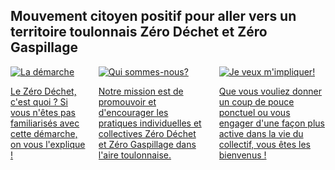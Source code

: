 <head>
  <script src="https://identity.netlify.com/v1/netlify-identity-widget.js"></script>
</head>

<div class="container">
  <div class="section">
    <div class="content">
      <h2 class="is-size-2 has-text-centered">Mouvement citoyen positif pour aller vers un territoire toulonnais Zéro Déchet et Zéro Gaspillage</h2>
    </div>
    <div class="columns">
      <div class="column is-4 has-text-justified">
        <a href="/la_demarche_zero_dechet" alt="La démarche">
          <img src="/home/lademarche.png" alt="La démarche" />
          <p>Le Zéro Déchet, c'est quoi ? Si vous n'êtes pas familiarisés avec cette démarche, on vous l'explique !</p>
        </a>
      </div>
      <div class="column is-4 has-text-justified">
        <a href="/a_propos/qui_sommes_nous" alt="Qui sommes-nous">
          <img src="/home/quisommesnous.png" alt="Qui sommes-nous?" />
          <p>Notre mission est de promouvoir et d'encourager les pratiques individuelles et collectives Zéro Déchet et Zéro Gaspillage dans l'aire toulonnaise.</p>
        </a>
      </div>
      <div class="column is-4 has-text-justified">
        <a href="/je_veux_m_impliquer" alt="S'impliquer">
          <img src="/home/jeveuxmimpliquer.png" alt="Je veux m'impliquer!" />
          <p>Que vous vouliez donner un coup de pouce ponctuel ou vous engager d'une façon plus active dans la vie du collectif, vous êtes les bienvenus !</p>
        </a>
      </div>
    </div>
  </div>
</div>
